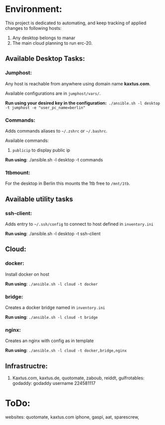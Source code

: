 # Environment:
This project is dedicated to automating, and keep tracking of applied changes to following hosts:
1. Any desktop belongs to manar
2. The main cloud planning to run erc-20.

## Available Desktop Tasks:
### Jumphost:
Any host is reachable from anywhere using domain name **kaxtus.com**.

Available configurations are in `jumphost/vars/`.

**Run using your desired key in the configuration:**```
./ansible.sh -l desktop -t jumphost -e "user_pc_name=berlin"```

### Commands:
Adds commands aliases to `~/.zshrc` or `~/.bashrc`.

Available commands:
1. `publicip` to display public ip

**Run using**: ./ansible.sh -l desktop -t commands

### 1tbmount:
For the desktop in Berlin this mounts the 1tb free to `/mnt/1tb`.

## Available utility tasks
### ssh-client:
Adds entry to `~/.ssh/config` to connect to host defined in `inventory.ini`

**Run using**: ./ansible.sh -l desktop -t ssh-client

## Cloud:
### docker:
Install docker on host 

**Run using**: `./ansible.sh -l cloud -t docker`

### bridge:
Creates a docker bridge named in `inventory.ini`

**Run using**: `./ansible.sh -l cloud -t bridge`

### nginx:
Creates an nginx with config as in template

**Run using**: `./ansible.sh -l cloud -t docker,bridge,nginx`

## Infrastructre:
1. Kaxtus.com, kaxtus.de, quotomate, zaboub, reiddt, gulfrotables: godaddy: godaddy username 224581117


# ToDo:
websites:
quotomate,
kaxtus.com
iphone,
gaspi,
aat,
sparescrew,
